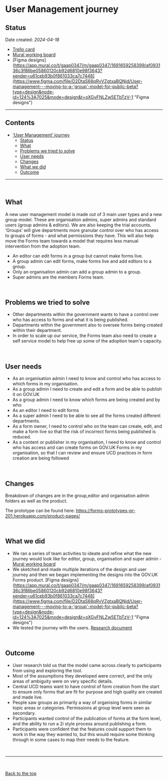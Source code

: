 # User Management journey

## Status

Date created: *2024-04-18*  

- [Trello card](https://trello.com/c/m4pPEZmT/1280-epic-user-management-allow-accounts-to-be-upgraded-and-mous-to-be-signed?filter=member:hazalarpalikli2 "Trello card")
- [Mural working board](https://app.mural.co/t/gaap0347/m/gaap0347/1691659258399/af093136c3f86be05860120cb92d6810e98f3643?sender=u61ceb93b0f861033ca7c7448 "Mural working board")
- [Figma designs](https://app.mural.co/t/gaap0347/m/gaap0347/1691659258399/af093136c3f86be05860120cb92d6810e98f3643?sender=u61ceb93b0f861033ca7c7448](https://www.figma.com/file/D2DtaS68qRvVZgtxaBQNjd/User-management---moving-to-a-'group'-model-for-public-beta?type=design&node-id=124%3A7025&mode=design&t=oXGvFNLZw5ETbTzV-1 "Figma designs")

___

## Contents

- [‘User Management’ journey](#user-management-journey)
  - [Status](#status)
  - [What](#what)
  - [Problems we tried to solve](#problems-we-tried-to-solve)
  - [User needs](#user-needs)
  - [Changes](#changes)
  - [What we did](#what-we-did)
  - [Outcome](#outcome)

___
<br>

## What

A new user management model is made out of 3 main user types and a new group model. These are organisation admins, super admins and standard users (group admins & editors). We are also keeping the trial accounts. ‘Groups’ will give departments more granular control over who has access to groups of forms - and what permissions they have. This will also help move the Forms team towards a model that requires less manual intervention from the adoption team.

* An editor can edit forms in a group but cannot make forms live. 
* A group admin can edit forms, make forms live and add editors to a group.
* Only an organisation admin can add a group admin to a group.
* Super admins are the members Forms team. 



<br>

## Problems we tried to solve
* Other departments within the government wants to have a control over who has access to forms and what it is being published.
* Departments within the government also to oversee forms being created within their department.  
* In order to scale up our service, the Forms team also need to create a self service model to help free up some of the adoption team's capacity. 
  

<br>

## User needs 
 * As an organisation admin I need to know and control who has access to which forms in my organisation.
 * As a group admin I need to create and edit a form and be able to publish it on GOV.UK
 * As a group admin I need to know which forms are being created and by who
 * As an editor I need to edit forms
 * As a super admin I need to be able to see all the forms created different departments.
 * As a form owner, I need to control who on the team can create, edit, and make a form live so that the risk of incorrect forms being published is reduced.
* As a content or publisher in my organisation, I need to know and control who has access and can create forms on GOV.UK Forms in my organisation, so that I can review and ensure UCD practices in form creation are being followed 

<br>


## Changes
Breakdown of changes are in the group,editor and organisation admin folders as well as the product. 

The prototype can be found here: [https://forms-prototypes-pr-201.herokuapp.com/product-pages/ ](https://forms-prototypes.herokuapp.com/product-pages/)

<br>

## What we did 
* We ran a series of team activities to ideate and refine what the new journey would look like for editor, group, organisation and super admin - [Mural working board](https://app.mural.co/t/gaap0347/m/gaap0347/1691659258399/af093136c3f86be05860120cb92d6810e98f3643?sender=u61ceb93b0f861033ca7c7448 "Mural working board")
* We sketched and made multiple iterations of the design and user journey and then we began implementing the designs into the GOV.UK Forms product. [Figma designs](https://app.mural.co/t/gaap0347/m/gaap0347/1691659258399/af093136c3f86be05860120cb92d6810e98f3643?sender=u61ceb93b0f861033ca7c7448](https://www.figma.com/file/D2DtaS68qRvVZgtxaBQNjd/User-management---moving-to-a-'group'-model-for-public-beta?type=design&node-id=124%3A7025&mode=design&t=oXGvFNLZw5ETbTzV-1 "Figma designs")
* We tested the journey with the users. [Research document](https://docs.google.com/presentation/d/1_zEEa2xm1VU2ekWNPktspRpvi9rOEgYQSkzbOJ8hibs/edit#slide=id.g2cb8f0e5c8b_0_33 "Research document")


<br>

## Outcome 
* User research told us that the model came across clearly to participants from using and exploring the tool.
* Most of the assumptions they developed were correct, and the only areas of ambiguity were on very specific details.
* Central UCD teams want to have control of form creation from the start to ensure only forms that are fit for purpose and high quality are created and made live.
* People saw groups as primarily a way of organising forms in similar topic areas or categories. Permissions at group level were seen as secondary.
* Participants wanted control of the publication of forms at the form level, and the ability to run a 2i style process around publishing a form.
* Participants were confident that the features could support them to work in the way they wanted to, but this would require some thinking through in some cases to map their needs to the feature.


<br>

___

<br>

[Back to the top](#user-managemnt-journey)
